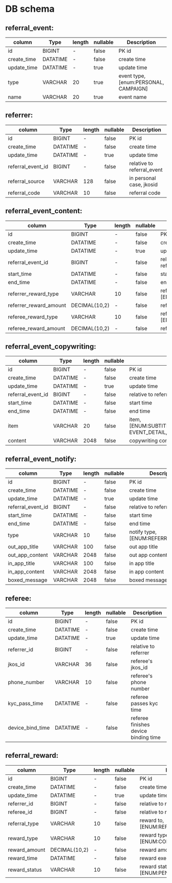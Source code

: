 # DB schema

## referral_event:
| column      | Type     | length | nullable | Description                           |
|-------------|----------|--------|----------|---------------------------------------|
| id          | BIGINT   | -      | false    | PK id                                 |
| create_time | DATATIME | -      | false    | create time                           |
| update_time | DATATIME | -      | true     | update time                           |
| type        | VARCHAR  | 20     | true     | event type, [enum:PERSONAL, CAMPAIGN] |
| name        | VARCHAR  | 20     | true     | event name                            |

## referrer:
| column            | Type     | length | nullable | Description                |
|-------------------|----------|--------|----------|----------------------------|
| id                | BIGINT   | -      | false    | PK id                      |
| create_time       | DATATIME | -      | false    | create time                |
| update_time       | DATATIME | -      | true     | update time                |
| referral_event_id | BIGINT   | -      | false    | relative to referral_event |
| referral_source   | VARCHAR  | 128    | false    | in personal case, jkosid   |
| referral_code     | VARCHAR  | 10     | false    | referral code              |

## referral_event_content:
| column                 | Type          | length | nullable | Description                              |
|------------------------|---------------|--------|----------|------------------------------------------|
| id                     | BIGINT        | -      | false    | PK id                                    |
| create_time            | DATATIME      | -      | false    | create time                              |
| update_time            | DATATIME      | -      | true     | update time                              |
| referral_event_id      | BIGINT        | -      | false    | relative to referral_event               |
| start_time             | DATATIME      | -      | false    | start time                               |
| end_time               | DATATIME      | -      | false    | end time                                 |
| referrer_reward_type   | VARCHAR       | 10     | false    | referrer reward type, [ENUM:COIN,COUPON] |
| referrer_reward_amount | DECIMAL(10,2) | -      | false    | referrer reward amount                   |
| referee_reward_type    | VARCHAR       | 10     | false    | referee reward type, [ENUM:COIN,COUPON]  |
| referee_reward_amount  | DECIMAL(10,2) | -      | false    | referee reward amount                    |

## referral_event_copywriting:
| column            | Type     | length | nullable | Description                                                                                        |
|-------------------|----------|--------|----------|----------------------------------------------------------------------------------------------------|
| id                | BIGINT   | -      | false    | PK id                                                                                              |
| create_time       | DATATIME | -      | false    | create time                                                                                        |
| update_time       | DATATIME | -      | true     | update time                                                                                        |
| referral_event_id | BIGINT   | -      | false    | relative to referral_event                                                                         |
| start_time        | DATATIME | -      | false    | start time                                                                                         |
| end_time          | DATATIME | -      | false    | end time                                                                                           |
| item              | VARCHAR  | 20     | false    | item, [ENUM:SUBTITLE,SHARE_MESSAGE,KYC_VALIDATION,&#10;EVENT_DETAIL,INVITE_STEPS,REMINDER_MESSAGE] |
| content           | VARCHAR  | 2048   | false    | copywriting content, json string format                                                            |

## referral_event_notify:
| column            | Type     | length | nullable | Description                          |
|-------------------|----------|--------|----------|--------------------------------------|
| id                | BIGINT   | -      | false    | PK id                                |
| create_time       | DATATIME | -      | false    | create time                          |
| update_time       | DATATIME | -      | true     | update time                          |
| referral_event_id | BIGINT   | -      | false    | relative to referral_event           |
| start_time        | DATATIME | -      | false    | start time                           |
| end_time          | DATATIME | -      | false    | end time                             |
| type              | VARCHAR  | 10     | false    | notify type, [ENUM:REFERRER,REFEREE] |
| out_app_title     | VARCHAR  | 100    | false    | out app title                        |
| out_app_content   | VARCHAR  | 2048   | false    | out app content                      |
| in_app_title      | VARCHAR  | 100    | false    | in app title                         |
| in_app_content    | VARCHAR  | 2048   | false    | in app content                       |
| boxed_message     | VARCHAR  | 2048   | false    | boxed message                        |

## referee:
| column           | Type     | length | nullable | Description                          |
|------------------|----------|--------|----------|--------------------------------------|
| id               | BIGINT   | -      | false    | PK id                                |
| create_time      | DATATIME | -      | false    | create time                          |
| update_time      | DATATIME | -      | true     | update time                          |
| referrer_id      | BIGINT   | -      | false    | relative to referrer                 |
| jkos_id          | VARCHAR  | 36     | false    | referee's jkos_id                    |
| phone_number     | VARCHAR  | 10     | false    | referee's phone number               |
| kyc_pass_time    | DATATIME | -      | false    | referee passes kyc time              |
| device_bind_time | DATATIME | -      | false    | referee finishes device binding time |

## referral_reward:
| column        | Type          | length | nullable | Description                                |
|---------------|---------------|--------|----------|--------------------------------------------|
| id            | BIGINT        | -      | false    | PK id                                      |
| create_time   | DATATIME      | -      | false    | create time                                |
| update_time   | DATATIME      | -      | true     | update time                                |
| referrer_id   | BIGINT        | -      | false    | relative to referrer                       |
| referee_id    | BIGINT        | -      | false    | relative to referee                        |
| referral_type | VARCHAR       | 10     | false    | reward to, [ENUM:REFERRER,REFEREE]         |
| reward_type   | VARCHAR       | 10     | false    | reward type, [ENUM:COIN,COUPON]            |
| reward_amount | DECIMAL(10,2) | -      | false    | reward amount                              |
| reward_time   | DATATIME      | -      | false    | reward execution time                      |
| reward_status | VARCHAR       | 10     | false    | reward status, [ENUM:PENDING,SUCCESS,FAIL] |
